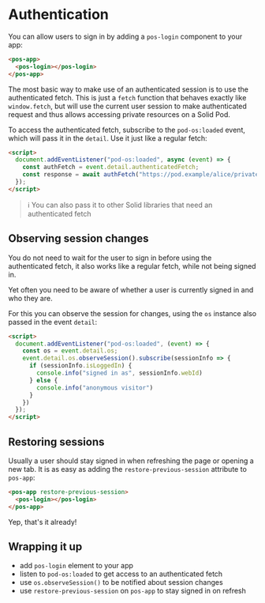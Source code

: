 # Authentication

You can allow users to sign in by adding a `pos-login` component to your app:

```html
<pos-app>
  <pos-login></pos-login>
</pos-app>
```

The most basic way to make use of an authenticated session is to use the authenticated fetch. This is just a `fetch`
function that behaves exactly like `window.fetch`, but will use the current user session to make authenticated request
and thus allows accessing private resources on a Solid Pod.

To access the authenticated fetch, subscribe to the `pod-os:loaded` event, which will pass it in the `detail`. Use it just like a regular fetch:

```html
<script>
  document.addEventListener("pod-os:loaded", async (event) => {
    const authFetch = event.detail.authenticatedFetch;
    const response = await authFetch("https://pod.example/alice/private/");
  });
</script>
```

> ℹ You can also pass it to other Solid libraries that need an authenticated fetch

## Observing session changes

You do not need to wait for the user to sign in before using the authenticated fetch, it also works like a regular fetch, while not being signed in.

Yet often you need to be aware of whether a user is currently signed in and who they are.

For this you can observe the session for changes, using the `os` instance also passed in the event `detail`:

```html
<script>
  document.addEventListener("pod-os:loaded", (event) => {
    const os = event.detail.os;
    event.detail.os.observeSession().subscribe(sessionInfo => {
      if (sessionInfo.isLoggedIn) {
        console.info("signed in as", sessionInfo.webId)
      } else {
        console.info("anonymous visitor")
      }
    })
  });
</script>
```

## Restoring sessions

Usually a user should stay signed in when refreshing the page or opening a new tab. It is as easy as adding the `restore-previous-session` attribute to `pos-app`:

```html
<pos-app restore-previous-session>
  <pos-login></pos-login>
</pos-app>
```

Yep, that's it already!

## Wrapping it up

- add `pos-login` element to your app
- listen to `pod-os:loaded` to get access to an authenticated fetch
- use `os.observeSession()` to be notified about session changes
- use `restore-previous-session` on `pos-app` to stay signed in on refresh

